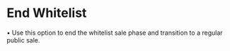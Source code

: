 # End Whitelist

• Use this option to end the whitelist sale phase and transition to a regular public sale.
